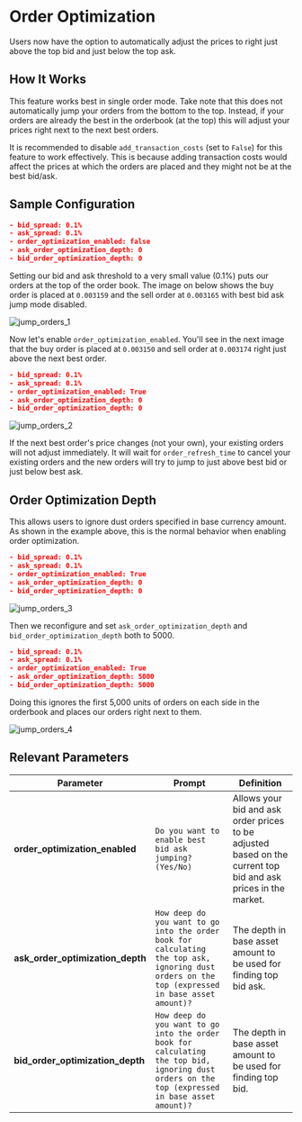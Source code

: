 # Order Optimization

Users now have the option to automatically adjust the prices to right just above the top bid and just below the top ask.

## How It Works

This feature works best in single order mode. Take note that this does not automatically jump your orders from the bottom to the top. Instead, if your orders are already the best in the orderbook (at the top) this will adjust your prices right next to the next best orders.

It is recommended to disable `add_transaction_costs` (set to `False`) for this feature to work effectively. This is because adding transaction costs would affect the prices at which the orders are placed and they might not be at the best bid/ask.

## Sample Configuration

```json
- bid_spread: 0.1%
- ask_spread: 0.1%
- order_optimization_enabled: false
- ask_order_optimization_depth: 0
- bid_order_optimization_depth: 0
```

Setting our bid and ask threshold to a very small value (0.1%) puts our orders at the top of the order book. The image on below shows the buy order is placed at `0.003159` and the sell order at `0.003165` with best bid ask jump mode disabled.

![jump_orders_1](/assets/img/jump_orders1.png)

Now let's enable `order_optimization_enabled`. You'll see in the next image that the buy order is placed at `0.003150` and sell order at `0.003174` right just above the next best order.

```json
- bid_spread: 0.1%
- ask_spread: 0.1%
- order_optimization_enabled: True
- ask_order_optimization_depth: 0
- bid_order_optimization_depth: 0
```

![jump_orders_2](/assets/img/jump_orders2.png)

If the next best order's price changes (not your own), your existing orders will not adjust immediately. It will wait for `order_refresh_time` to cancel your existing orders and the new orders will try to jump to just above best bid or just below best ask.

## Order Optimization Depth

This allows users to ignore dust orders specified in base currency amount. As shown in the example above, this is the normal behavior when enabling order optimization.

```json
- bid_spread: 0.1%
- ask_spread: 0.1%
- order_optimization_enabled: True
- ask_order_optimization_depth: 0
- bid_order_optimization_depth: 0
```

![jump_orders_3](/assets/img/jump_orders5.png)

Then we reconfigure and set `ask_order_optimization_depth` and `bid_order_optimization_depth` both to 5000.

```json
- bid_spread: 0.1%
- ask_spread: 0.1%
- order_optimization_enabled: True
- ask_order_optimization_depth: 5000
- bid_order_optimization_depth: 5000
```

Doing this ignores the first 5,000 units of orders on each side in the orderbook and places our orders right next to them.

![jump_orders_4](/assets/img/jump_orders6.png)


## Relevant Parameters

| Parameter | Prompt | Definition |
|-----------|--------|------------|
| **order_optimization_enabled** | `Do you want to enable best bid ask jumping? (Yes/No)` | Allows your bid and ask order prices to be adjusted based on the current top bid and ask prices in the market. |
| **ask_order_optimization_depth** | `How deep do you want to go into the order book for calculating the top ask, ignoring dust orders on the top (expressed in base asset amount)?` | The depth in base asset amount to be used for finding top bid ask. |
| **bid_order_optimization_depth** | `How deep do you want to go into the order book for calculating the top bid, ignoring dust orders on the top (expressed in base asset amount)?` | The depth in base asset amount to be used for finding top bid. |
